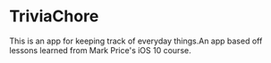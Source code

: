 # TriviaChore
This is an app for keeping track of everyday things.An app based off lessons learned from Mark Price's iOS 10 course. 
